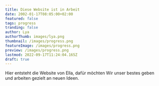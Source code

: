 ```yaml
---
title: Diese Website ist in Arbeit
date: 2002-01-17T08:05:00+02:00
featured: false
tags: progress
tranding: false
author: Lya
authorThumb: images/lya.png
thumbnail: /images/progress.png
featureImage: /images/progress.png
preview: /images/progress.png
lastmod: 2022-09-17T11:24:04.165Z
draft: true
---
```


Hier entsteht die Website von Ella, dafür möchten Wir unser bestes geben und arbeiten gezielt an neuen Ideen.